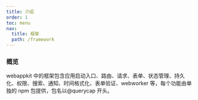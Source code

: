 ```yaml
---
title: 介绍
order: 1
toc: menu
nav:
  title: 框架
  path: /framework
---
```


### 概览

webappkit 中的框架包含应用启动入口、路由、请求、表单、状态管理、持久化、权限、搜索、通知、时间格式化、表单验证、webworker 等，每个功能由单独的 npm 包提供，包名以@querycap 开头。
